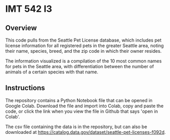# IMT 542 I3

## Overview
This code pulls from the Seattle Pet License database, which includes pet license information for all registered pets in the greater Seattle area, noting their name, species, breed, and the zip code in which their owner resides.

The information visualized is a compilation of the 10 most common names for pets in the Seattle area, with differentiation between the number of animals of a certain species with that name.

## Instructions
The repository contains a Python Notebook file that can be opened in Google Colab. Download the file and import into Colab, copy and paste the code, or click the link when you view the file in Github that says 'open in Colab'.

The csv file containing the data is in the repository, but can also be downloaded at https://catalog.data.gov/dataset/seattle-pet-licenses-f092d.
